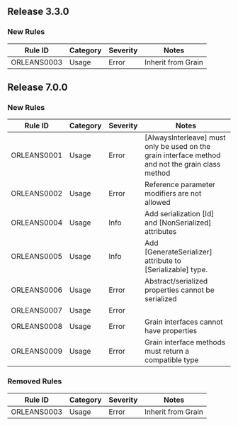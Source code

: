 ## Release 3.3.0

### New Rules

Rule ID | Category | Severity | Notes
--------|----------|----------|--------------------
ORLEANS0003  | Usage   | Error  | Inherit from Grain

## Release 7.0.0

### New Rules

Rule ID | Category | Severity | Notes
--------|----------|----------|--------------------
ORLEANS0001  | Usage   | Error  | [AlwaysInterleave] must only be used on the grain interface method and not the grain class method
ORLEANS0002  | Usage   | Error  | Reference parameter modifiers are not allowed
ORLEANS0004  | Usage   | Info   | Add serialization [Id] and [NonSerialized] attributes
ORLEANS0005  | Usage   | Info   | Add [GenerateSerializer] attribute to [Serializable] type.
ORLEANS0006  | Usage   | Error  | Abstract/serialized properties cannot be serialized
ORLEANS0007  | Usage   | Error  | 
ORLEANS0008  | Usage   | Error  | Grain interfaces cannot have properties
ORLEANS0009  | Usage   | Error  | Grain interface methods must return a compatible type

### Removed Rules

Rule ID | Category | Severity | Notes
--------|----------|----------|--------------------
ORLEANS0003  | Usage   | Error  | Inherit from Grain